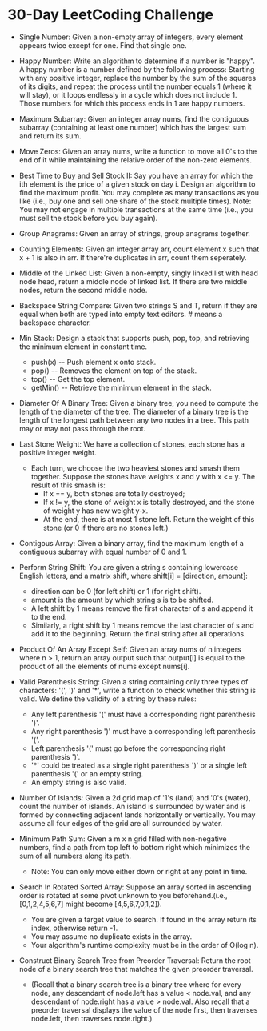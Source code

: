 # 30-Day LeetCoding Challenge

- Single Number: Given a non-empty array of integers, every element appears twice except for one. Find that single one.

- Happy Number: Write an algorithm to determine if a number is "happy". A happy number is a number defined by the following process: Starting with any positive integer, replace the number by the sum of the squares of its digits, and repeat the process until the number equals 1 (where it will stay), or it loops endlessly in a cycle which does not include 1. Those numbers for which this process ends in 1 are happy numbers.

- Maximum Subarray: Given an integer array nums, find the contiguous subarray (containing at least one number) which has the largest sum and return its sum.

- Move Zeros: Given an array nums, write a function to move all 0's to the end of it while maintaining the relative order of the non-zero elements.

- Best Time to Buy and Sell Stock II: Say you have an array for which the ith element is the price of a given stock on day i. Design an algorithm to find the maximum profit. You may complete as many transactions as you like (i.e., buy one and sell one share of the stock multiple times). Note: You may not engage in multiple transactions at the same time (i.e., you must sell the stock before you buy again).

- Group Anagrams: Given an array of strings, group anagrams together.

- Counting Elements: Given an integer array arr, count element x such that x + 1 is also in arr. If there're duplicates in arr, count them seperately.

- Middle of the Linked List: Given a non-empty, singly linked list with head node head, return a middle node of linked list. If there are two middle nodes, return the second middle node.

- Backspace String Compare: Given two strings S and T, return if they are equal when both are typed into empty text editors. # means a backspace character.

- Min Stack: Design a stack that supports push, pop, top, and retrieving the minimum element in constant time.
	- push(x) -- Push element x onto stack.
	- pop() -- Removes the element on top of the stack.
	- top() -- Get the top element.
	- getMin() -- Retrieve the minimum element in the stack.

- Diameter Of A Binary Tree: Given a binary tree, you need to compute the length of the diameter of the tree. The diameter of a binary tree is the length of the longest path between any two nodes in a tree. This path may or may not pass through the root.

- Last Stone Weight: We have a collection of stones, each stone has a positive integer weight.

	- Each turn, we choose the two heaviest stones and smash them together.  Suppose the stones have weights x and y with x <= y.  The result of this smash is:
		- If x == y, both stones are totally destroyed;
		- If x != y, the stone of weight x is totally destroyed, and the stone of weight y has new weight y-x.
		- At the end, there is at most 1 stone left.  Return the weight of this stone (or 0 if there are no stones left.)

- Contigous Array: Given a binary array, find the maximum length of a contiguous subarray with equal number of 0 and 1.

- Perform String Shift: You are given a string s containing lowercase English letters, and a matrix shift, where shift[i] = [direction, amount]:
	- direction can be 0 (for left shift) or 1 (for right shift). 
	- amount is the amount by which string s is to be shifted.
	- A left shift by 1 means remove the first character of s and append it to the end.
	- Similarly, a right shift by 1 means remove the last character of s and add it to the beginning.
	Return the final string after all operations.

- Product Of An Array Except Self: Given an array nums of n integers where n > 1,  return an array output such that output[i] is equal to the product of all the elements of nums except nums[i].

- Valid Parenthesis String: Given a string containing only three types of characters: '(', ')' and '*', write a function to check whether this string is valid. We define the validity of a string by these rules:
	- Any left parenthesis '(' must have a corresponding right parenthesis ')'.
	- Any right parenthesis ')' must have a corresponding left parenthesis '('.
	- Left parenthesis '(' must go before the corresponding right parenthesis ')'.
	- '*' could be treated as a single right parenthesis ')' or a single left parenthesis '(' or an empty string.
	- An empty string is also valid.

- Number Of Islands: Given a 2d grid map of '1's (land) and '0's (water), count the number of islands. An island is surrounded by water and is formed by connecting adjacent lands horizontally or vertically. You may assume all four edges of the grid are all surrounded by water.

- Minimum Path Sum: Given a m x n grid filled with non-negative numbers, find a path from top left to bottom right which minimizes the sum of all numbers along its path.
	- Note: You can only move either down or right at any point in time.

- Search In Rotated Sorted Array: Suppose an array sorted in ascending order is rotated at some pivot unknown to you beforehand.(i.e., [0,1,2,4,5,6,7] might become [4,5,6,7,0,1,2]).
	- You are given a target value to search. If found in the array return its index, otherwise return -1.
	- You may assume no duplicate exists in the array.
	- Your algorithm's runtime complexity must be in the order of O(log n).

- Construct Binary Search Tree from Preorder Traversal: Return the root node of a binary search tree that matches the given preorder traversal.
	- (Recall that a binary search tree is a binary tree where for every node, any descendant of node.left has a value < node.val, and any descendant of node.right has a value > node.val.  Also recall that a preorder traversal displays the value of the node first, then traverses node.left, then traverses node.right.)
